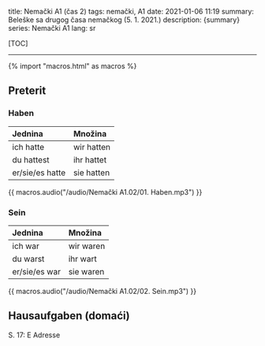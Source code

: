 title: Nemački A1 (čas 2)
tags: nemački, A1
date: 2021-01-06 11:19
summary: Beleške sa drugog časa nemačkog (5. 1. 2021.)
description: {summary}
series: Nemački A1
lang: sr


[TOC]

-----

{% import "macros.html" as macros %}


## Preterit

### Haben

| Jednina | Množina |
| :--- | :--- |
| ich hatte | wir hatten |
| du hattest | ihr hattet |
| er/sie/es hatte | sie hatten |

{{ macros.audio("/audio/Nemački A1.02/01. Haben.mp3") }}

### Sein

| Jednina | Množina |
| :--- | :--- |
| ich war | wir waren |
| du warst | ihr wart |
| er/sie/es war | sie waren |

{{ macros.audio("/audio/Nemački A1.02/02. Sein.mp3") }}


## Hausaufgaben (domaći) 

S. 17: E Adresse